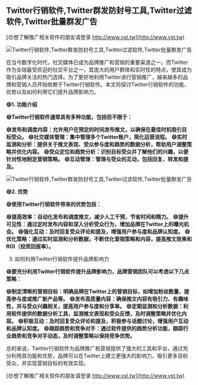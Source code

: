 ## **Twitter行销软件,Twitter群发防封号工具,Twitter过滤软件,Twitter批量群发广告**

[😍想了解推广相关软件的朋友请登录 http://www.vst.tw](http://www.vst.tw)

 <center><img src="https://vst.tw/MP4/tuiguang/png/1.png" alt="Twitter行销软件,Twitter群发防封号工具,Twitter过滤软件,Twitter批量群发广告"></center>

在当今数字化时代，社交媒体已成为品牌推广和营销的重要渠道之一。而Twitter作为全球最受欢迎的社交平台之一，其庞大的用户群体和实时性的特点，使其成为吸引品牌关注的热门选择。为了更好地利用Twitter进行营销推广，越来越多的品牌和营销人员开始依赖于Twitter行销软件。本文将探讨Twitter行销软件的功能、优势以及如何利用它们提升品牌影响力。

**😄1. 功能介绍**

**😄Twitter行销软件通常具有多种功能，包括但不限于：**

**😄发布和调度内容：允许用户在预定的时间发布推文，以确保在最佳时机吸引目标受众。**
**😄社交媒体管理：集中管理多个Twitter账户，简化运营流程。**
**😄实时监测和分析：提供关于推文表现、受众参与度和趋势的数据分析，帮助用户调整策略并优化内容。**
**😄受众定位和趋势分析：识别目标受众并了解他们的兴趣，以便针对性地制定营销策略。**
**😄互动管理：管理与受众的互动，包括回复、转发和提及。**

 <center><img src="https://vst.tw/MP4/tuiguang/png/0.png" alt="Twitter行销软件,Twitter群发防封号工具,Twitter过滤软件,Twitter批量群发广告"></center>

**😄2. 优势**

**😄使用Twitter行销软件带来的优势包括：**

**😄提高效率：自动化发布和调度推文，减少人工干预，节省时间和精力。**
**😄提升可见性：通过定时发布内容和深入分析受众行为，增加品牌在Twitter上的曝光机会。**
**😄强化互动：及时回复受众评论和提及，增强用户参与度和品牌认知度。**
**😄优化策略：通过实时监测和分析数据，不断优化营销策略和内容，提高推文效果和ROI（投资回报率）。**

3. 如何利用Twitter行销软件提升品牌影响力

**😄要充分利用Twitter行销软件提升品牌影响力，品牌营销团队可以考虑以下几点策略：**

**😄制定清晰的营销目标：明确品牌在Twitter上的营销目标，如增加粉丝数量、提高参与度或推广新产品等。**
**😄发布高质量内容：确保推文内容有吸引力、有趣味性，并与受众兴趣相关，提高用户参与度和分享率。**
**😄定期监测和分析数据：利用软件提供的数据分析工具，监测推文表现和受众反馈，及时调整策略并优化内容。**
**😄积极互动：及时回复受众评论和提及，积极参与话题讨论，增强用户互动和品牌认知度。**
**😄跟踪趋势和竞争对手：通过软件提供的趋势分析功能，跟踪行业趋势和竞争对手动态，及时调整策略以保持竞争优势。**

总的来说，Twitter行销软件为品牌推广和营销提供了强大的工具和平台，通过充分利用其功能和优势，品牌可以在Twitter上建立更强大的影响力，吸引更多目标受众，并实现营销目标的有效实现。

[😍想了解推广相关软件的朋友请登录 http://www.vst.tw](http://www.vst.tw)



